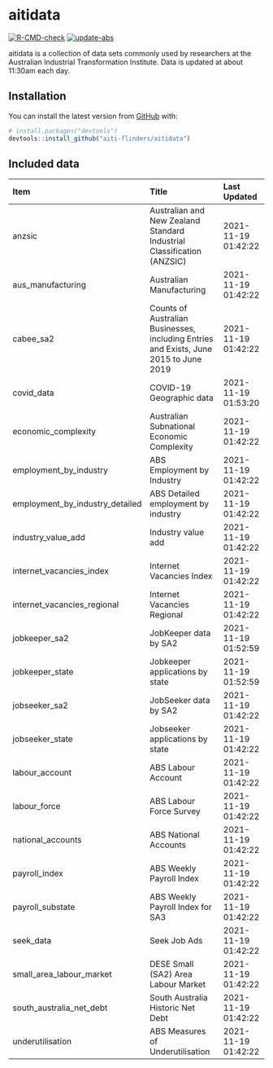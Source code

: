 
<!-- README.md is generated from README.Rmd. Please edit that file -->

# aitidata

<!-- badges: start -->

[![R-CMD-check](https://github.com/aiti-flinders/aitidata/actions/workflows/R-CMD-check.yaml/badge.svg)](https://github.com/aiti-flinders/aitidata/actions/workflows/R-CMD-check.yaml)
[![update-abs](https://github.com/aiti-flinders/aitidata/workflows/update-abs/badge.svg)](https://github.com/aiti-flinders/aitidata/actions)
<!-- badges: end -->

aitidata is a collection of data sets commonly used by researchers at
the Australian Industrial Transformation Institute. Data is updated at
about 11:30am each day.

## Installation

You can install the latest version from [GitHub](https://github.com/)
with:

``` r
# install.packages("devtools")
devtools::install_github("aiti-flinders/aitidata")
```

## Included data

| Item                               | Title                                                                                 | Last Updated        |
| :--------------------------------- | :------------------------------------------------------------------------------------ | :------------------ |
| anzsic                             | Australian and New Zealand Standard Industrial Classification (ANZSIC)                | 2021-11-19 01:42:22 |
| aus\_manufacturing                 | Australian Manufacturing                                                              | 2021-11-19 01:42:22 |
| cabee\_sa2                         | Counts of Australian Businesses, including Entries and Exists, June 2015 to June 2019 | 2021-11-19 01:42:22 |
| covid\_data                        | COVID-19 Geographic data                                                              | 2021-11-19 01:53:20 |
| economic\_complexity               | Australian Subnational Economic Complexity                                            | 2021-11-19 01:42:22 |
| employment\_by\_industry           | ABS Employment by Industry                                                            | 2021-11-19 01:42:22 |
| employment\_by\_industry\_detailed | ABS Detailed employment by industry                                                   | 2021-11-19 01:42:22 |
| industry\_value\_add               | Industry value add                                                                    | 2021-11-19 01:42:22 |
| internet\_vacancies\_index         | Internet Vacancies Index                                                              | 2021-11-19 01:42:22 |
| internet\_vacancies\_regional      | Internet Vacancies Regional                                                           | 2021-11-19 01:42:22 |
| jobkeeper\_sa2                     | JobKeeper data by SA2                                                                 | 2021-11-19 01:52:59 |
| jobkeeper\_state                   | Jobkeeper applications by state                                                       | 2021-11-19 01:52:59 |
| jobseeker\_sa2                     | JobSeeker data by SA2                                                                 | 2021-11-19 01:42:22 |
| jobseeker\_state                   | Jobseeker applications by state                                                       | 2021-11-19 01:42:22 |
| labour\_account                    | ABS Labour Account                                                                    | 2021-11-19 01:42:22 |
| labour\_force                      | ABS Labour Force Survey                                                               | 2021-11-19 01:42:22 |
| national\_accounts                 | ABS National Accounts                                                                 | 2021-11-19 01:42:22 |
| payroll\_index                     | ABS Weekly Payroll Index                                                              | 2021-11-19 01:42:22 |
| payroll\_substate                  | ABS Weekly Payroll Index for SA3                                                      | 2021-11-19 01:42:22 |
| seek\_data                         | Seek Job Ads                                                                          | 2021-11-19 01:42:22 |
| small\_area\_labour\_market        | DESE Small (SA2) Area Labour Market                                                   | 2021-11-19 01:42:22 |
| south\_australia\_net\_debt        | South Australia Historic Net Debt                                                     | 2021-11-19 01:42:22 |
| underutilisation                   | ABS Measures of Underutilisation                                                      | 2021-11-19 01:42:22 |
